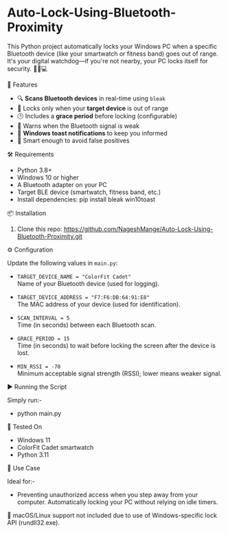 # Auto-Lock-Using-Bluetooth-Proximity

This Python project automatically locks your Windows PC when a specific Bluetooth device (like your smartwatch or fitness band) goes out of range. It's your digital watchdog—if you're not nearby, your PC locks itself for security. 🕵️‍♂️💻

🚀 Features

- 🔍 **Scans Bluetooth devices** in real-time using `bleak`
- 🎯 Locks only when your **target device** is out of range
- 🕒 Includes a **grace period** before locking (configurable)
- 📶 Warns when the Bluetooth signal is weak
- 🔔 **Windows toast notifications** to keep you informed
- 🧠 Smart enough to avoid false positives

 
🛠️ Requirements

- Python 3.8+
- Windows 10 or higher
- A Bluetooth adapter on your PC
- Target BLE device (smartwatch, fitness band, etc.)
- Install dependencies:
   pip install bleak win10toast


📦 Installation

1. Clone this repo:
https://github.com/NageshMange/Auto-Lock-Using-Bluetooth-Proximity.git

⚙️ Configuration

Update the following values in `main.py`:

- `TARGET_DEVICE_NAME = "ColorFit Cadet"`  
  Name of your Bluetooth device (used for logging).

- `TARGET_DEVICE_ADDRESS = "F7:F6:DB:64:91:E8"`  
  The MAC address of your device (used for identification).

- `SCAN_INTERVAL = 5`  
  Time (in seconds) between each Bluetooth scan.

- `GRACE_PERIOD = 15`  
  Time (in seconds) to wait before locking the screen after the device is lost.

- `MIN_RSSI = -70`  
  Minimum acceptable signal strength (RSSI); lower means weaker signal.
             

▶️ Running the Script

  Simply run:-
- python main.py


🧪 Tested On

- Windows 11 
- ColorFit Cadet smartwatch
- Python 3.11


🧠 Use Case

Ideal for:-
- Preventing unauthorized access when you step away from your computer.
  Automatically locking your PC without relying on idle timers.


📝 macOS/Linux support not included due to use of Windows-specific lock API (rundll32.exe).

